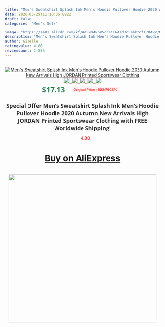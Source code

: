 ```yaml
---
title: "Men's Sweatshirt Splash Ink Men's Hoodie Pullover Hoodie 2020 Autumn New Arrivals High JORDAN Printed Sportswear Clothing"
date: 2020-05-29T11:10:36.892Z
draft: false
categories: "Men's Sets"

image: "https://ae01.alicdn.com/kf/Hd59d48b85cc04164ad3c5abb2cf17848R/Men-s-Sweatshirt-Splash-Ink-Men-s-Hoodie-Pullover-Hoodie-2020-Autumn-New-Arrivals-High-JORDAN.jpg"
description: "Men's Sweatshirt Splash Ink Men's Hoodie Pullover Hoodie 2020 Autumn New Arrivals High JORDAN Printed Sportswear Clothing"
author: Giselle
ratingvalue: 4.80
reviewcount: 2.555
---
```

<br>
<div style="text-align: center;">
<a href="https://s.click.aliexpress.com/e/_9hVYZf" target="_blank" rel="nofollow noopener noreferrer"><img alt="Men's Sweatshirt Splash Ink Men's Hoodie Pullover Hoodie 2020 Autumn New Arrivals High JORDAN Printed Sportswear Clothing" class="magnifier-image" src="https://ae01.alicdn.com/kf/Hd59d48b85cc04164ad3c5abb2cf17848R/Men-s-Sweatshirt-Splash-Ink-Men-s-Hoodie-Pullover-Hoodie-2020-Autumn-New-Arrivals-High-JORDAN.jpg_640x640.jpg">
<br>
<img style="border:1px solid salmon" src="https://ae01.alicdn.com/kf/Hd59d48b85cc04164ad3c5abb2cf17848R/Men-s-Sweatshirt-Splash-Ink-Men-s-Hoodie-Pullover-Hoodie-2020-Autumn-New-Arrivals-High-JORDAN.jpg_120x120.jpg">&nbsp;&nbsp;<img style="border:1px solid salmon" src="https://ae01.alicdn.com/kf/H5d1d11b4c1424963947fec5e91062f6bs/Men-s-Sweatshirt-Splash-Ink-Men-s-Hoodie-Pullover-Hoodie-2020-Autumn-New-Arrivals-High-JORDAN.jpg_120x120.jpg">&nbsp;&nbsp;<img style="border:1px solid salmon" src="https://ae01.alicdn.com/kf/H3937782030df4485bf6007b492fcbd89D/Men-s-Sweatshirt-Splash-Ink-Men-s-Hoodie-Pullover-Hoodie-2020-Autumn-New-Arrivals-High-JORDAN.jpg_120x120.jpg">&nbsp;&nbsp;<img style="border:1px solid salmon" src="https://ae01.alicdn.com/kf/Hd64cd1edc86847c3bf5b9d8310b4d06aK/Men-s-Sweatshirt-Splash-Ink-Men-s-Hoodie-Pullover-Hoodie-2020-Autumn-New-Arrivals-High-JORDAN.jpg_120x120.jpg">&nbsp;&nbsp;<img style="border:1px solid salmon" src="https://ae01.alicdn.com/kf/Hc8c2bfbdcc8049859b91b5c343b9853bG/Men-s-Sweatshirt-Splash-Ink-Men-s-Hoodie-Pullover-Hoodie-2020-Autumn-New-Arrivals-High-JORDAN.jpg_120x120.jpg"></a></div><br0>
<div style="text-align: center;"><span style="background-color: white; border: 0px; box-sizing: border-box; color: seagreen; display: inline-block; font-family: &quot;open sans&quot; , &quot;arial&quot; , &quot;helvetica&quot; , sans-serif , &quot;heiti&quot;; font-size: 24px; font-stretch: inherit; font-weight: 700; line-height: inherit; margin: 0px 10px 0px 0px; padding: 0px; vertical-align: middle;">$17.13 </span>
<span style="background: rgb(255 , 241 , 241); border-radius: 3px; border: 0px; box-sizing: border-box; color: #ff4747; display: inline-block; font-family: inherit; font-size: 12px; font-stretch: inherit; font-style: inherit; font-variant: inherit; font-weight: 600; line-height: inherit; margin: 0px; padding: 2px 5px; transform: scale(0.9); vertical-align: middle;">Original Price : <b style="text-decoration: line-through;">$23.79 </b> 28%&nbsp;&nbsp;</span></div>
<h1 style="color: #333333; display: inline-block; font-family: &quot;open sans&quot; , &quot;arial&quot; , &quot;helvetica&quot; , sans-serif , &quot;heiti&quot;; font-size: 18px; font-stretch: inherit; font-weight: 700; text-align: center;">Special Offer Men's Sweatshirt Splash Ink Men's Hoodie Pullover Hoodie 2020 Autumn New Arrivals High JORDAN Printed Sportswear Clothing with FREE Worldwide Shipping!</h1>
<div style="color: #ff4747; text-align: center;">
<img src="https://4.bp.blogspot.com/-M0ZcTcb-5uY/XleCXlxnR4I/AAAAAAAAAEc/OrjgMkXV1oMQFaCRZj5HQwOCBcu3w1FegCPcBGAYYCw/s1600/star.png" style="height: 15px;">&nbsp;<b>4.80</b></div>
<div class="button_cont" align="center"><a class="buynow_a" href="https://s.click.aliexpress.com/e/_9hVYZf" target="_blank" rel="nofollow noopener noreferrer"><H1>Buy on AliExpress</H1></a></div><br>
<div class="separator" style="clear: both; text-align: center;">
<img src="https://lh3.googleusercontent.com/-pTy5HemUv9M/XlePHvY0dAI/AAAAAAAAAE4/0nX5iRUoIWY8eMW9Dpxeirr157OZliDIgCLcBGAsYHQ/s1600/badge.gif" width="480">
</div>
